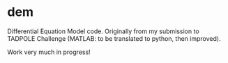 # dem
Differential Equation Model code. Originally from my submission to TADPOLE Challenge (MATLAB: to be translated to python, then improved).

Work very much in progress!